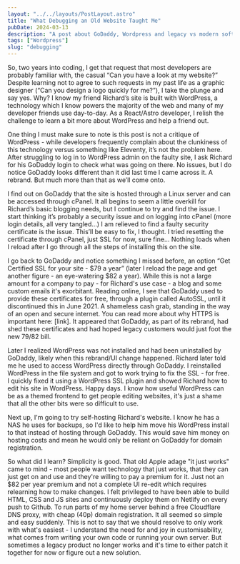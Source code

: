 ```yaml
---
layout: "../../layouts/PostLayout.astro"
title: "What Debugging an Old Website Taught Me"
pubDate: 2024-03-13
description: "A post about GoDaddy, Wordpress and legacy vs modern software solutions."
tags: ["Wordpress"]
slug: "debugging"
---
```


So, two years into coding, I get that request that most developers are probably familiar with, the casual “Can you have a look at my website?” Despite learning not to agree to such requests in my past life as a graphic designer (“Can you design a logo quickly for me?”), I take the plunge and say yes. Why? I know my friend Richard’s site is built with WordPress, a technology which I know powers the majority of the web and many of my developer friends use day-to-day. As a React/Astro developer, I relish the challenge to learn a bit more about WordPress and help a friend out.

One thing I must make sure to note is this post is not a critique of WordPress - while developers frequently complain about the clunkiness of this technology versus something like Eleventy, it’s not the problem here. After struggling to log in to WordPress admin on the faulty site, I ask Richard for his GoDaddy login to check what was going on there. No issues, but I do notice GoDaddy looks different than it did last time I came across it. A rebrand. But much more than that as we’ll come onto.

I find out on GoDaddy that the site is hosted through a Linux server and can be accessed through cPanel. It all begins to seem a little overkill for Richard’s basic blogging needs, but I continue to try and find the issue. I start thinking it’s probably a security issue and on logging into cPanel (more login details, all very tangled…) I am relieved to find a faulty security certificate is the issue. This’ll be easy to fix, I thought. I tried resetting the certificate through cPanel, just SSL for now, sure fine… Nothing loads when I reload after I go through all the steps of installing this on the site.

I go back to GoDaddy and notice something I missed before, an option “Get Certified SSL for your site - $79 a year” (later I reload the page and get another figure - an eye-watering $82 a year). While this is not a large amount for a company to pay - for Richard's use case - a blog and some custom emails it's exorbitant. Reading online, I see that GoDaddy used to provide these certificates for free, through a plugin called AutoSSL, until it discontinued this in June 2021. A shameless cash grab, standing in the way of an open and secure internet. You can read more about why HTTPS is important here: [link]. It appeared that GoDaddy, as part of its rebrand, had shed these certificates and had hoped legacy customers would just foot the new $79/$82 bill.

Later I realized WordPress was not installed and had been uninstalled by GoDaddy, likely when this rebrand/UI change happened. Richard later told me he used to access WordPress directly through GoDaddy. I reinstalled WordPress in the file system and got to work trying to fix the SSL - for free. I quickly fixed it using a WordPress SSL plugin and showed Richard how to edit his site in WordPress. Happy days. I know how useful WordPress can be as a themed frontend to get people editing websites, it's just a shame that all the other bits were so difficult to use.

Next up, I'm going to try self-hosting Richard's website. I know he has a NAS he uses for backups, so I'd like to help him move his WordPress install to that instead of hosting through GoDaddy. This would save him money on hosting costs and mean he would only be reliant on GoDaddy for domain registration.

So what did I learn? Simplicity is good. That old Apple adage "it just works" came to mind - most people want technology that just works, that they can just get on and use and they're willing to pay a premium for it. Just not an $82 per year premium and not a complete UI re-edit which requires relearning how to make changes. I felt privileged to have been able to build HTML, CSS and JS sites and continuously deploy them on Netlify on every push to Github. To run parts of my home server behind a free Cloudflare DNS proxy, with cheap (40p) domain registration. It all seemed so simple and easy suddenly. This is not to say that we should resolve to only work with what's easiest - I understand the need for and joy in customisability, what comes from writing your own code or running your own server. But sometimes a legacy product no longer works and it's time to either patch it together for now or figure out a new solution.

